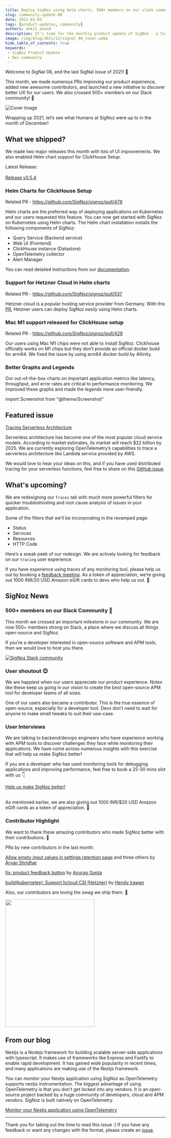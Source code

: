 ```yaml
---
title: Deploy SigNoz using Helm charts, 500+ members on our slack community - SigNal 08
slug: community-update-08
date: 2022-01-03
tags: [product-updates, community]
authors: ankit_anand
description: It's time for the monthly product update of SigNoz - a full-stack open-source APM tool. Find out what we've been upto at SigNoz during December, 2021.
image: /img/blog/2021/12/signal_08_cover.webp
hide_table_of_contents: true
keywords:
 - SigNoz Product Update
 - Dev community
---
```

<head>
  <link rel="canonical" href="https://signoz.io/blog/community-update-08/"/>
</head>

Welcome to SigNal 08, and the last SigNal issue of 2021! 🥳

This month, we made numerous PRs improving our product experience, added new awesome contributors, and launched a new initiative to discover better UX for our users. We also crossed 500+ members on our Slack community! 🥳

<!--truncate-->

![Cover Image](/img/blog/2021/12/signal_08_cover.webp)

Wrapping up 2021, let’s see what Humans at SigNoz were up to in the month of December!

## What we shipped?
We made two major releases this month with lots of UI improvements. We also enabled Helm chart support for ClickHouse Setup. 

Latest Release:<br></br>
<a href = "https://github.com/SigNoz/signoz/releases/tag/v0.5.4" rel="noopener noreferrer nofollow" target="_blank" >Release v0.5.4</a>

### Helm Charts for ClickHouse Setup
Related PR - <a href = "https://github.com/SigNoz/signoz/pull/479" rel="noopener noreferrer nofollow" target="_blank" >https://github.com/SigNoz/signoz/pull/479</a>

Helm charts are the preferred way of deploying applications on Kubernetes and our users requested this feature.  You can now get started with SigNoz on Kubernetes using Helm charts. The Helm chart installation installs the following components of SigNoz:

- Query Service (Backend service)
- Web UI (Frontend)
- ClickHouse instance (Datastore)
- OpenTelemetry collector
- Alert Manager

You can read detailed instructions from our [documentation](https://signoz.io/docs/deployment/helm_chart).

### Support for Hetzner Cloud in Helm charts

Related PR - <a href = "https://github.com/SigNoz/signoz/pull/537" rel="noopener noreferrer nofollow" target="_blank" >https://github.com/SigNoz/signoz/pull/537</a>

Hetzner cloud is a popular hosting service provider from Germany. With this [PR](https://github.com/SigNoz/signoz/pull/537), Hetzner users can deploy SigNoz easily using Helm charts.

### Mac M1 support released for ClickHouse setup

Related PR - <a href = "https://github.com/SigNoz/signoz/pull/429" rel="noopener noreferrer nofollow" target="_blank" >https://github.com/SigNoz/signoz/pull/429</a>

Our users using Mac M1 chips were not able to install SigNoz. Clickhouse officially works on M1 chips but they don’t provide an official docker build for arm64. We fixed the issue by using arm64 docker build by Altinity.

### Better Graphs and Legends
Our out-of-the-box charts on important application metrics like latency, throughput, and error rates are critical to performance monitoring. We improved these graphs and made the legends more user-friendly.

import Screenshot from "@theme/Screenshot"

<Screenshot
   alt="Application latency charts on SigNoz dashboard"
   height={500}
   src="/img/blog/2021/12/graphs_legends.webp"
   title="Application latency charts on SigNoz metrics tab"
   width={500}
/>

## Featured issue
<a href = "https://github.com/SigNoz/signoz/issues/530" rel="noopener noreferrer nofollow" target="_blank" >Tracing Serverless Architecture</a>

Serverless architecture has become one of the most popular cloud service models. According to market estimates, its market will reach $22 billion by 2025. We are currently exploring OpenTelemetry’s capabilities to trace a serverless architecture like Lambda service provided by AWS.

We would love to hear your ideas on this, and if you have used distributed tracing for your serverless functions, feel free to share on this [GitHub issue](https://github.com/SigNoz/signoz/issues/530).

## What's upcoming?
We are redesigning our `Traces` tab with much more powerful filters for quicker troubleshooting and root cause analysis of issues in your application.

Some of the filters that we’ll be incorporating in the revamped page:

- Status
- Services
- Resources
- HTTP Code

Here’s a sneak peek of our redesign. We are actively looking for feedback on our `tracing` user experience.

<Screenshot
   alt="Application latency charts on SigNoz dashboard"
   height={500}
   src="/img/blog/2021/12/trace_filters_v2_search.webp"
   title="Sneak peek of our redesigned Traces tab"
   width={700}
/>

If you have experience using traces of any monitoring tool, please help us out by booking a [feedback meeting](https://calendly.com/ankit-signoz/user-feedback). As a token of appreciation, we’re giving out 1000 INR/20 USD Amazon eGift cards to devs who help us out. 🙂

## SigNoz News
### 500+ members on our Slack Community 🥳

This month we crossed an important milestone in our community. We are now 500+ members strong on Slack, a place where we discuss all things open-source and SigNoz.

If you’re a developer interested in open-source software and APM tools, then we would love to host you there.

[![SigNoz Slack community](/img/blog/common/join_slack_cta.png)](https://bit.ly/signoz-slack)

### User shoutout 😊
We are happiest when our users appreciate our product experience. Notes like these keep us going in our vision to create the best open-source APM tool for developer teams of all sizes.

<Screenshot
   alt="User testimonial for SigNoz"
   height={500}
   src="/img/blog/2021/12/user_love.webp"
   width={500}
/>

One of our users also became a contributor. This is the true essence of open-source, especially for a developer tool. Devs don’t need to wait for anyone to make small tweaks to suit their use-case.



### User Interviews
We are talking to backend/devops engineers who have experience working with APM tools to discover challenges they face while monitoring their applications. We have come across numerous insights with this exercise that will help us make SigNoz better!

If you are a developer who has used monitoring tools for debugging applications and improving performance, feel free to book a 25-30 mins slot with us 👇

[Help us make SigNoz better!](https://calendly.com/ankit-signoz/user-feedback)<br></br>

As mentioned earlier, we are also giving out 1000 INR/$20 USD Amazon eGift cards as a token of appreciation. 🙌

### Contributor Highlight
We want to thank these amazing contributors who made SigNoz better with their contributions. 🤗

PRs by new contributors in the last month:

[Allow empty input values in settings retention page](https://github.com/SigNoz/signoz/pull/459) and three others by [Aryan Shridhar](https://github.com/aryanshridhar)

[fix: product feedback button](https://github.com/SigNoz/signoz/pull/458) by [Anurag Gupta](https://github.com/Anurag5086)

[build(kubernetes): Support hcloud CSI (Hetzner)](https://github.com/SigNoz/signoz/pull/537) by [Hendy Irawan](https://github.com/ceefour)

Also, our contributors are loving the swag we ship them. 🥳

<!-- [<Screenshot
   alt="User testimonial for SigNoz"
   height={600}
   src="/img/blog/2021/12/contributor_swag_love.webp"
   width={300}
/>](https://twitter.com/anurag_gupta23/status/1476089058384252929) -->

<div align="left">
<a href="https://twitter.com/anurag_gupta23/status/1476089058384252929">
  <img src="/img/blog/2021/12/contributor_swag_love.webp"
       height = "400" width = "280"/> </a>
</div>

## From our blog
Nestjs is a Nodejs framework for building scalable server-side applications with typescript. It makes use of frameworks like Express and Fastify to enable rapid development. It has gained wide popularity in recent times, and many applications are making use of the Nestjs framework.

You can monitor your Nestjs application using SigNoz as OpenTelemetry supports nestjs instrumentation. The biggest advantage of using OpenTelemetry is that you don’t get locked into any vendors. It is an open-source project backed by a huge community of developers, cloud and APM vendors. SigNoz is built natively on OpenTelemetry.

[Monitor your Nestjs application using OpenTelemetry](https://signoz.io/blog/opentelemetry-nestjs/)

---
Thank you for taking out the time to read this issue :) If you have any feedback or want any changes with the format, please create an [issue](https://github.com/SigNoz/signoz/issues).










